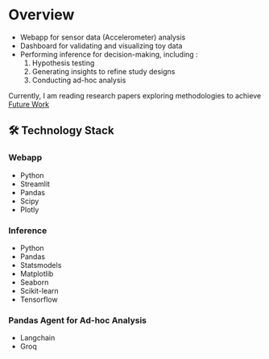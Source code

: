 # Overview
- Webapp for sensor data (Accelerometer) analysis
- Dashboard for validating and visualizing toy data
- Performing inference for decision-making, including :
  1. Hypothesis testing
  2. Generating insights to refine study designs
  3. Conducting ad-hoc analysis

Currently, I am reading research papers exploring methodologies to achieve [Future Work](https://github.com/saitiger/Tummy-Time/blob/main/Future%20Work.md)

## 🛠️ Technology Stack
### Webapp
- Python
- Streamlit
- Pandas
- Scipy
- Plotly

### Inference
- Python
- Pandas
- Statsmodels
- Matplotlib
- Seaborn
- Scikit-learn
- Tensorflow

### Pandas Agent for Ad-hoc Analysis
- Langchain
- Groq
